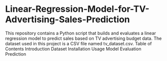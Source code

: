# Linear-Regression-Model-for-TV-Advertising-Sales-Prediction
This repository contains a Python script that builds and evaluates a linear regression model to predict sales based on TV advertising budget data. The dataset used in this project is a CSV file named tv_dataset.csv.
Table of Contents
Introduction
Dataset
Installation
Usage
Model Evaluation
Prediction
